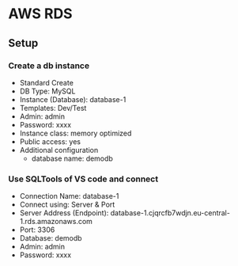 # AWS RDS

## Setup

### Create a db instance
- Standard Create
- DB Type: MySQL
- Instance (Database): database-1
- Templates: Dev/Test
- Admin: admin
- Password: xxxx
- Instance class: memory optimized
- Public access: yes
- Additional configuration 
    - database name: demodb

### Use SQLTools of VS code and connect
- Connection Name: database-1
- Connect using: Server & Port
- Server Address (Endpoint): database-1.cjqrcfb7wdjn.eu-central-1.rds.amazonaws.com
- Port: 3306
- Database: demodb
- Admin: admin
- Password: xxxx

